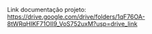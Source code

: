 Link documentação projeto: https://drive.google.com/drive/folders/1qF76OA-8tWRqHIKF71OII9_VoS752uxM?usp=drive_link
